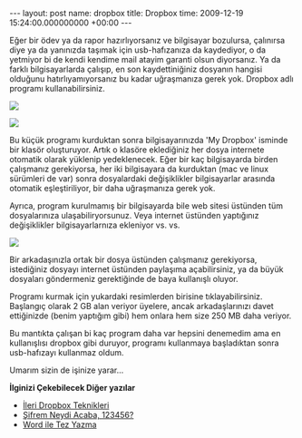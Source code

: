 --- layout: post name: dropbox title: Dropbox time: 2009-12-19 15:24:00.000000000 +00:00 ---

Eğer bir ödev ya da rapor hazırlıyorsanız ve bilgisayar bozulursa, çalınırsa diye ya da yanınızda taşımak için usb-hafızanıza da kaydediyor, o da yetmiyor bi de kendi kendime mail atayim garanti olsun diyorsanız. Ya da farklı bilgisayarlarda çalışıp, en son kaydettiniğiniz dosyanın hangisi olduğunu hatırlıyamıyorsanız bu kadar uğraşmanıza gerek yok.
Dropbox adlı programı kullanabilirsiniz.

[![](http://2.bp.blogspot.com/_VbDsH1Mbydo/TTWiLubGmZI/AAAAAAAAAtA/mf3odeAVoNw/s200/dropbox.png)](http://db.tt/uhZyT3wg)

[![](http://1.bp.blogspot.com/_VbDsH1Mbydo/SyzsDWe1RdI/AAAAAAAAAZk/0OXXU-MKypQ/s320/logo.png)](http://db.tt/uhZyT3wg)

Bu küçük programı kurduktan sonra bilgisayarınızda 'My Dropbox' isminde bir klasör oluşturuyor. Artık o klasöre eklediğiniz her dosya internete otomatik olarak yüklenip yedeklenecek. Eğer bir kaç bilgisayarda birden çalışmanız gerekiyorsa, her iki bilgisayara da kurduktan (mac ve linux sürümleri de var) sonra dosyalardaki değişiklikler bilgisayarlar arasında otomatik eşleştiriliyor, bir daha uğraşmanıza gerek yok.

Ayrıca, program kurulmamış bir bilgisayarda bile web sitesi üstünden tüm dosyalarınıza ulaşabiliryorsunuz. Veya internet üstünden yaptığınız değişiklikler bilgisayarlarnıza ekleniyor vs. vs.

[![](http://4.bp.blogspot.com/_VbDsH1Mbydo/SyzqsU4MRpI/AAAAAAAAAZc/BwkiB0zMR7Q/s320/500x_sshot-2009-09-14-12-23-16.jpg)](http://db.tt/uhZyT3wg)

Bir arkadaşınızla ortak bir dosya üstünden çalışmanız gerekiyorsa, istediğiniz dosyayı internet üstünden paylaşıma açabilirsiniz, ya da büyük dosyaları göndermeniz gerektiğinde de baya kullanışlı oluyor.

Programı kurmak için yukardaki resimlerden birisine tıklayabilirsiniz. Başlangıç olarak 2 GB alan veriyor üyelere, ancak arkadaşlarınızı davet ettiğinizde (benim yaptığım gibi) hem onlara hem size 250 MB daha veriyor.

Bu mantıkta çalışan bi kaç program daha var hepsini denemedim ama en kullanışlısı dropbox gibi duruyor, programı kullanmaya başladıktan sonra usb-hafızayı kullanmaz oldum.

Umarım sizin de işinize yarar...

**İlginizi Çekebilecek Diğer yazılar**

-   [İleri Dropbox Teknikleri](http://asuyatuyolar.blogspot.com/2009/12/dropbox.html)
-   [Şifrem Neydi Acaba, 123456?](http://asuyatuyolar.blogspot.com/2011/01/sifrem-neydi-acaba-123456.html)
-   [Word ile Tez Yazma](http://asuyatuyolar.blogspot.com/2010/09/microsoft-word-ile-tez-yazma.html)

